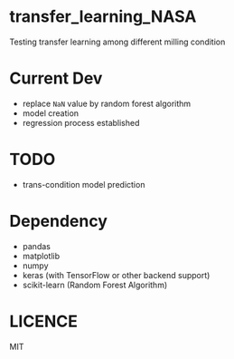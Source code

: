 # transfer_learning_NASA
Testing transfer learning among different milling condition

# Current Dev

+ replace `NaN` value by random forest algorithm
+ model creation
+ regression process established

# TODO

+ trans-condition model prediction

# Dependency

+ pandas
+ matplotlib
+ numpy
+ keras (with TensorFlow or other backend support)
+ scikit-learn (Random Forest Algorithm)

# LICENCE

MIT